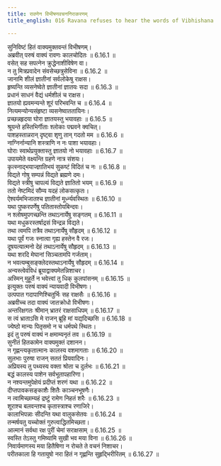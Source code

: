 ```yaml
---
title: रावणेन विभीषणवचननिराकरणम्
title_english: 016 Ravana refuses to hear the words of Vibhishana

---
```

<div class="audioEmbed"  caption="श्रीराम-हरिसीताराममूर्ति-घनपाठिभ्यां वचनम्" src="https://archive.org/download/Ramayana-recitation-Sriram-harisItArAmamUrti-Ghanapaati-v2/Kanda_6/Kanda_6_YK-016-Ravana_refuses_to_hear_the_words_of_Vibhishana.mp3"></div>

सुनिविष्टं हितं वाक्यमुक्तवन्तं विभीषणम्।  
अब्रवीत् परुषं वाक्यं रावणः कालचोदितः ॥ 6.16.1 ॥   
वसेत् सह सपत्नेन क्रुद्धेनाशीविषेण वा।  
न तु मित्रप्रवादेन संवसेच्छत्रुसेविना ॥ 6.16.2 ॥   
जानामि शीलं ज्ञातीनां सर्वलोकेषु राक्षस।  
हृष्यन्ति व्यसनेष्वेते ज्ञातीनां ज्ञातयः सदा ॥ 6.16.3 ॥   
प्रधानं साधनं वैद्यं धर्मशीलं च राक्षस।  
ज्ञातयो ह्यवमन्यन्ते शूरं परिभवन्ति च ॥ 6.16.4 ॥   
नित्यमन्योन्यसंहृष्टा व्यसनेष्वाततायिनः।  
प्रच्छन्नहृदया घोरा ज्ञातयस्तु भयावहाः ॥ 6.16.5 ॥   
श्रूयन्ते हस्तिभिर्गीताः श्लोकाः पद्मवने क्वचित्।  
पाशहस्तान्नरान् दृष्ट्वा शृणु तान् गदतो मम ॥ 6.16.6 ॥   
नाग्निर्नान्यानि शस्त्राणि न नः पाशा भयावहाः।  
घोराः स्वार्थप्रयुक्तास्तु ज्ञातयो नो भयावहाः ॥ 6.16.7 ॥   
उपायमेते वक्ष्यन्ति ग्रहणे नात्र संशयः।  
कृत्स्नाद्भयाज्ज्ञातिभयं सुकष्टं विदितं च नः ॥ 6.16.8 ॥   
विद्यते गोषु सम्पन्नं विद्यते ब्रह्मणे दमः।  
विद्यते स्त्रीषु चापल्यं विद्यते ज्ञातितो भयम् ॥ 6.16.9 ॥   
ततो नेष्टमिदं सौम्य यदहं लोकसत्कृतः।  
ऐश्वर्यमभिजातश्च ज्ञातीनां मूर्ध्न्यवस्थितः ॥ 6.16.10 ॥   
यथा पुष्करपर्णेषु पतितास्तोयबिन्दवः।  
न श्लोषमुपगच्छन्ति तथाऽनार्येषु सङ्गतम् ॥ 6.16.11 ॥   
यथा मधुकरस्तर्षाद्रसं विन्द्रन्न विद्यते।  
तथा त्वमपि तत्रैव तथाऽनार्येषु सौहृदम् ॥ 6.16.12 ॥   
यथा पूर्वं गजः स्नात्वा गृह्य हस्तेन वै रजः।  
दूषयत्यात्मनो देहं तथाऽनार्येषु सौहृदम् ॥ 6.16.13 ॥   
यथा शरदि मेघानां सिञ्चतामपि गर्जताम्।  
न भवत्यम्बुसङ्क्लेदस्तथाऽनार्येषु सौहृदम् ॥ 6.16.14 ॥   
अन्यस्त्वेवंविधं ब्रूयाद्वाक्यमेतन्निशाचर।  
अस्मिन् मुहूर्ते न भवेत्त्वां तु धिक् कुलपांसनम् ॥ 6.16.15 ॥   
इत्युक्तः परुषं वाक्यं न्यायवादी विभीषणः।  
उत्पपात गदापाणिश्चितुर्भिः सह राक्षसैः ॥ 6.16.16 ॥   
अब्रवीच्च तदा वाक्यं जातक्रोधो विभीषणः।  
अन्तरिक्षगतः श्रीमान् भ्रातरं राक्षसाधिपम् ॥ 6.16.17 ॥   
स त्वं भ्राताऽसि मे राजन् ब्रूहि मां यद्यदिच्छसि ॥ 6.16.18 ॥   
ज्येष्ठो मान्यः पितृसमो न च धर्मपथे स्थितः।  
इदं तु परुषं वाक्यं न क्षमाम्यनृतं तव ॥ 6.16.19 ॥   
सुनीतं हितकामेन वाक्यमुक्तं दशानन।  
न गृह्णन्त्यकृतात्मानः कालस्य वशमागताः ॥ 6.16.20 ॥   
सुलभाः पुरुषा राजन् सततं प्रियवादिनः।  
अप्रियस्य तु पथ्यस्य वक्ता श्रोता च दुर्लभः ॥ 6.16.21 ॥   
बद्धं कालस्य पाशेन सर्वभूतापहारिणा।  
न नश्यन्तमुपेक्षेयं प्रदीप्तं शरणं यथा ॥ 6.16.22 ॥   
दीप्तपावकसङ्काशैः शितैः काञ्चनभूषणैः।  
न त्वामिच्छाम्यहं द्रष्टुं रामेण निहतं शरैः ॥ 6.16.23 ॥   
शूराश्च बलवन्तश्च कृतास्त्राश्च रणाजिरे।  
कालाभिपन्नाः सीदन्ति यथा वालुकसेतवः ॥ 6.16.24 ॥   
तन्मर्षयतु यच्चोक्तं गुरुत्वाद्धितमिच्छता।  
आत्मानं सर्वथा रक्ष पुरीं चेमां सराक्षसाम् ॥ 6.16.25 ॥   
स्वस्ति तेऽस्तु गमिष्यामि सुखी भव मया विना ॥ 6.16.26 ॥   
निवार्यमाणस्य मया हितैषिणा न रोचते ते वचनं निशाचर।  
परीतकाला हि गतायुषो नरा हितं न गृह्णन्ति सुहृद्भिरीरितम् ॥ 6.16.27 ॥   